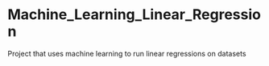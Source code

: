 # Machine_Learning_Linear_Regression
Project that uses machine learning to run linear regressions on datasets
